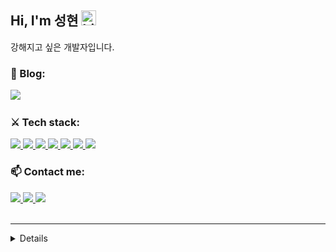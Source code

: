 ## Hi, I'm 성현 <img src="https://user-images.githubusercontent.com/1303154/88677602-1635ba80-d120-11ea-84d8-d263ba5fc3c0.gif" width="24px" alt="hi">
강해지고 싶은 개발자입니다.
<br />


### 🔭 Blog:

<a href="https://velog.io/@chosh">
  <img src="https://img.shields.io/badge/Tech blog-20232A?style=flat-square&logo=GitBook&logoColor=F05032" />
<a/>
  
<br />

### ⚔ Tech stack:

<a href="https://www.javascript.com">
  <img src="https://img.shields.io/badge/JavaScript-20232A?style=flat-square&logo=javascript&logoColor=F7DF1E" />
<a/>
<a href="https://developer.mozilla.org/en-US/docs/Web/HTML">
  <img src="https://img.shields.io/badge/HTML-20232A?style=flat-square&logo=HTML5&logoColor=E34F26" />
<a/>
<a href="https://developer.mozilla.org/en-US/docs/Web/CSS">
  <img src="https://img.shields.io/badge/CSS-20232A?style=flat-square&logo=CSS3&logoColor=1572B6" />
<a/>
<a href="https://nodejs.org/ko">
  <img src="https://img.shields.io/badge/Node.js-20232A?style=flat-square&logo=Node.js&logoColor=339933" />
<a/>
<a href="https://git-scm.com">
  <img src="https://img.shields.io/badge/Git-20232A?style=flat-square&logo=Git&logoColor=F05032" />
<a/>
<a href="https://ko.reactjs.org">
  <img src="https://img.shields.io/badge/React-20232A?style=flat-square&logo=react&logoColor=61DAFB" />
<a/>
<a href="https://www.typescriptlang.org/">
  <img src="https://img.shields.io/badge/TypeScript-20232A?style=flat-square&logo=TypeScript&logoColor=3178C6" />
<a/>
  
<br />
  
### 📫 Contact me:
<p>
<a href="chosh.dev@gmail.com">
  <img src="https://img.shields.io/badge/chosh.dev@gmail.com-20232A?style=flat-square&logo=Gmail&logoColor=EA4335" />
<a/>
<a href="https://github.com/Tongky-HGU">
  <img src="https://img.shields.io/badge/Tongky--HGU-20232A?style=flat-square&logo=GitHub&logoColor=FFFFFE" />
<a/>
<a href="https://www.instagram.com/_chosh">
  <img src="https://img.shields.io/badge/__chosh-20232A?style=flat-square&logo=Instagram&logoColor=E4405F" />
<a/>

<br />
<br />
  
---

<details>
  <summary>🔎 More info </summary>
  <br />
  
[![Hits](https://hits.seeyoufarm.com/api/count/incr/badge.svg?url=https%3A%2F%2Fgithub.com%2FTongky-HGU%2Fhit-counter&count_bg=%2379C83D&title_bg=%23555555&icon=&icon_color=%23E7E7E7&title=hits&edge_flat=false)](https://hits.seeyoufarm.com)
  
[![Tongky's GitHub stats](https://github-readme-stats.vercel.app/api?username=Tongky-HGU)](https://github.com/anuraghazra/github-readme-stats)

[![Solved.ac 프로필](http://mazassumnida.wtf/api/v2/generate_badge?boj=chotjd329)](https://solved.ac/chotjd329)

</details>

